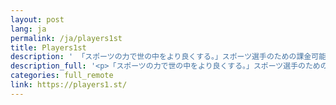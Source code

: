 ```yaml
---
layout: post
lang: ja
permalink: /ja/players1st
title: Players1st
description: ' 「スポーツの力で世の中をより良くする。」スポーツ選手のための課金可能な PR・活動報告サイトの開発運営。 '
description_full: '<p>「スポーツの力で世の中をより良くする。」スポーツ選手のための課金可能な PR・活動報告サイトの開発運営。</p>'
categories: full_remote
link: https://players1.st/
---
```

